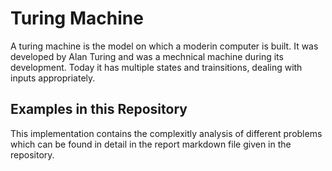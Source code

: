 # Turing Machine
A turing machine is the model on which a moderin computer is built. It was developed by Alan Turing and was a mechnical machine during its development. 
Today it has multiple states and trainsitions, dealing with inputs appropriately.

## Examples in this Repository
This implementation contains the complexitly analysis of different problems which can be found in detail in the report markdown file given in the repository.
